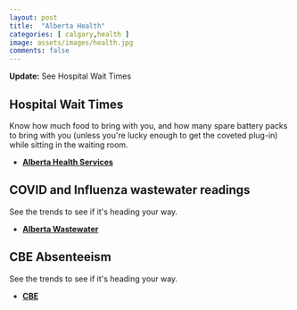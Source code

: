 ```yaml
---
layout: post
title:  "Alberta Health"
categories: [ calgary,health ]
image: assets/images/health.jpg
comments: false
---
```


<div markdown="span" class="alert alert-info" role="alert">
    <i class="fa fa-info-circle"></i> 
    <b>Update:</b> See Hospital Wait Times
</div>


## Hospital Wait Times

Know how much food to bring with you, and how many spare battery packs to bring with you (unless you're lucky enough to get the coveted plug-in) while sitting in the waiting room.

+ **[Alberta Health Services](https://www.albertahealthservices.ca/waittimes/waittimes.aspx/)**


## COVID and Influenza wastewater readings

See the trends to see if it's heading your way.

+ **[Alberta Wastewater](https://covid-tracker.chi-csm.ca/)**


## CBE Absenteeism

See the trends to see if it's heading your way.

+ **[CBE](https://cbe.ab.ca/about-us/school-culture-and-environment/health-and-wellness-in-school/Pages/coronavirus.aspx/)**

